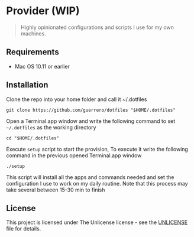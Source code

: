 # Provider (WIP)

> Highly opinionated configurations and scripts I use for my own machines.

## Requirements

- Mac OS 10.11 or earlier

## Installation

Clone the repo into your home folder and call it ~/.dotfiles

```shell
git clone https://github.com/guerrero/dotfiles "$HOME/.dotfiles"
```

Open a Terminal.app window and write the following command to set `~/.dotfiles` as the working directory

```shell
cd "$HOME/.dotfiles"
```

Execute `setup` script to start the provision,  To execute it write the following command in the previous opened Terminal.app window

`./setup`

This script will install all the apps and commands needed and set the configuration I use to work on my daily routine. Note that this process may take several between 15-30 min to finish


## License

This project is licensed under The Unlicense license - see the [UNLICENSE](UNLICENSE) file for details.
